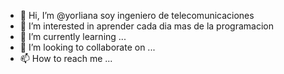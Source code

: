 - 👋 Hi, I’m @yorliana  soy ingeniero de  telecomunicaciones
- 👀 I’m interested in  aprender cada dia mas de  la programacion
- 🌱 I’m currently learning ...
- 💞️ I’m looking to collaborate on ...
- 📫 How to reach me ...


<!---
yorliana/yorliana is a ✨ special ✨ repository because its `README.md` (this file) appears on your GitHub profile.
You can click the Preview link to take a look at your changes.
--->
